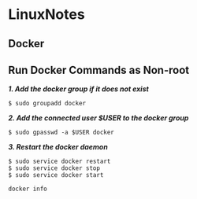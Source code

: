 # LinuxNotes

## Docker

Run Docker Commands as Non-root
---------------

***1. Add the docker group if it does not exist***
```
$ sudo groupadd docker
```
***2. Add the connected user $USER to the docker group***
```
$ sudo gpasswd -a $USER docker
```
***3. Restart the docker daemon***
```
$ sudo service docker restart
$ sudo service docker stop
$ sudo service docker start
```

```
docker info
```
